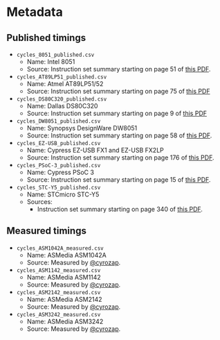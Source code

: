 # Metadata


## Published timings

- `cycles_8051_published.csv`
  - Name: Intel 8051
  - Source: Instruction set summary starting on page 51 of [this PDF][8051-manual].
- `cycles_AT89LP51_published.csv`
  - Name: Atmel AT89LP51/52
  - Source: Instruction set summary starting on page 75 of [this PDF][at89]
- `cycles_DS80C320_published.csv`
  - Name: Dallas DS80C320
  - Source: Instruction set summary starting on page 9 of [this PDF][DS80C320]
- `cycles_DW8051_published.csv`
  - Name: Synopsys DesignWare DW8051
  - Source: Instruction set summary starting on page 58 of [this PDF][DW8051_databook.pdf].
- `cycles_EZ-USB_published.csv`
  - Name: Cypress EZ-USB FX1 and EZ-USB FX2LP
  - Source: Instruction set summary starting on page 176 of [this PDF][ez-usb].
- `cycles_PSoC-3_published.csv`
  - Name: Cypress PSoC 3
  - Source: Instruction set summary starting on page 15 of [this PDF][psoc3].
- `cycles_STC-Y5_published.csv`
  - Name: STCmicro STC-Y5
  - Sources:
    - Instruction set summary starting on page 340 of [this PDF][STC15F2K60S2-en.pdf].


## Measured timings

- `cycles_ASM1042A_measured.csv`
  - Name: ASMedia ASM1042A
  - Source: Measured by [@cyrozap][cyrozap].
- `cycles_ASM1142_measured.csv`
  - Name: ASMedia ASM1142
  - Source: Measured by [@cyrozap][cyrozap].
- `cycles_ASM2142_measured.csv`
  - Name: ASMedia ASM2142
  - Source: Measured by [@cyrozap][cyrozap].
- `cycles_ASM3242_measured.csv`
  - Name: ASMedia ASM3242
  - Source: Measured by [@cyrozap][cyrozap].


[8051-manual]: https://web.archive.org/web/20220703014723if_/http://datasheets.chipdb.org/Intel/MCS51/MANUALS/27238302.PDF
[at89]: https://web.archive.org/web/20220520025001if_/https://ww1.microchip.com/downloads/en/DeviceDoc/doc3709.pdf
[DS80C320]: https://web.archive.org/web/20240706053227if_/https://www.analog.com/media/en/technical-documentation/data-sheets/DS80C320-DS80C323.pdf
[DW8051_databook.pdf]: https://web.archive.org/web/20221121112813if_/https://courses.cs.washington.edu/courses/cse477/02sp/docs/DW8051_databook.pdf
[ez-usb]: https://web.archive.org/web/20221121123349if_/https://www.infineon.com/dgdl/Infineon-EZ-USB_TECHNICAL_REFERENCE_MANUAL-AdditionalTechnicalInformation-v08_00-EN.pdf?fileId=8ac78c8c7d0d8da4017d0f9093657d61
[psoc3]: https://web.archive.org/web/20221118061815if_/https://www.infineon.com/dgdl/Infineon-PSoC_3_CY8C38_Programmable_System-on-Chip-DataSheet-v34_00-EN.pdf?fileId=8ac78c8c7d0d8da4017d0ec70ebd3dce
[STC15F2K60S2-en.pdf]: https://web.archive.org/web/20200305112930/http://stcmicro.com/datasheet/STC15F2K60S2-en.pdf
[cyrozap]: https://github.com/cyrozap
